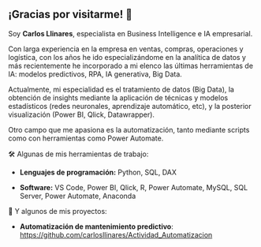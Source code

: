 ## ¡Gracias por visitarme! 👋

Soy **Carlos Llinares**, especialista en Business Intelligence e IA empresarial.

Con larga experiencia en la empresa en ventas, compras, operaciones y logística, con los años he ido especializándome en la analítica de datos
y más recientemente he incorporado a mi elenco las últimas herramientas de IA: modelos predictivos, RPA, IA generativa, Big Data.

Actualmente, mi especialidad es el tratamiento de datos (Big Data), la obtención de insights mediante la aplicación de técnicas y modelos estadísticos (redes neuronales, aprendizaje automático, etc), 
y la posterior visualización (Power BI, Qlick, Datawrapper).

Otro campo que me apasiona es la automatización, tanto mediante scripts como con herramientas como Power Automate.

🛠 Algunas de mis herramientas de trabajo:

- **Lenguajes de programación:** Python, SQL, DAX

- **Software:** VS Code, Power BI, Qlick, R, Power Automate, MySQL, SQL Server, Power Automate, Anaconda

🚀 Y algunos de mis proyectos:

- **Automatización de mantenimiento predictivo**: https://github.com/carlosllinares/Actividad_Automatizacion

  
